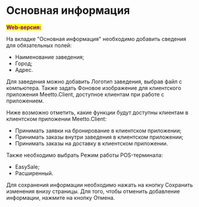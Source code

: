 # Основная информация

<mark style="color:purple;">**Web-версия:**</mark>

На вкладке "Основная информация" необходимо добавить сведения для обязательных полей:&#x20;

* Наименование заведения;
* Город;
* Адрес.&#x20;

Для заведения можно добавить Логотип заведения, выбрав файл с компьютера. Также задать Фоновое изображение для клиентского приложения Meetto.Client, доступное клиентам при работе с приложением.&#x20;

Ниже возможно отметить, какие функции будут доступны клиентам в клиентском приложении Meetto.Client:&#x20;

* Принимать заявки на бронирование в клиентском приложении;
* Принимать заказы внутри заведения в клиентском приложении;
* Принимать заказы на доставку в клиентском приложении.&#x20;

Также необходимо выбрать Режим работы POS-терминала:

* EasySale;
* Расширенный.&#x20;

Для сохранения информации необходимо нажать на кнопку Сохранить изменения внизу страницы. Для того, чтобы отменить добавление информации, нажмите на кнопку Отмена.&#x20;
